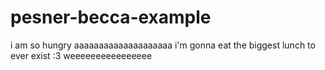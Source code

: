 # pesner-becca-example
i am so hungry aaaaaaaaaaaaaaaaaaaa i'm gonna eat the biggest lunch to ever exist :3 weeeeeeeeeeeeeeee
